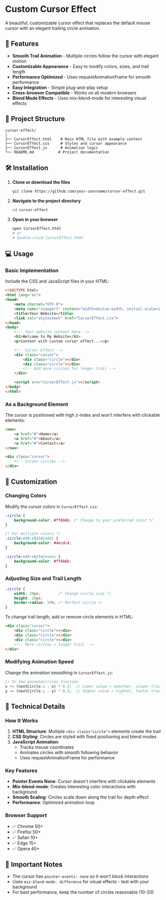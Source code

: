 # Custom Cursor Effect

A beautiful, customizable cursor effect that replaces the default mouse cursor with an elegant trailing circle animation.

## 🚀 Features

- **Smooth Trail Animation** - Multiple circles follow the cursor with elegant motion
- **Customizable Appearance** - Easy to modify colors, sizes, and trail length
- **Performance Optimized** - Uses requestAnimationFrame for smooth performance
- **Easy Integration** - Simple plug-and-play setup
- **Cross-browser Compatible** - Works on all modern browsers
- **Blend Mode Effects** - Uses mix-blend-mode for interesting visual effects

## 📁 Project Structure

```
cursor-effect/
│
├── CursorEffect.html    # Main HTML file with example content
├── CursorEffect.css     # Styles and cursor appearance
├── CursorEffect.js      # Animation logic
└── README.md           # Project documentation
```

## 🛠️ Installation

1. **Clone or download the files**
   ```bash
   git clone https://github.com/your-username/cursor-effect.git
   ```

2. **Navigate to the project directory**
   ```bash
   cd cursor-effect
   ```

3. **Open in your browser**
   ```bash
   open CursorEffect.html
   # or
   # double-click CursorEffect.html
   ```

## 💻 Usage

### Basic Implementation

Include the CSS and JavaScript files in your HTML:

```html
<!DOCTYPE html>
<html lang="en">
<head>
    <meta charset="UTF-8">
    <meta name="viewport" content="width=device-width, initial-scale=1.0">
    <title>Your Website</title>
    <link rel="stylesheet" href="CursorEffect.css">
</head>
<body>
    <!-- Your website content here -->
    <h1>Welcome to My Website</h1>
    <p>Content with custom cursor effect...</p>

    <!-- Cursor Effect -->
    <div class="cursor">
        <div class="circle"></div>
        <div class="circle"></div>
        <!-- Add more circles for longer trail -->
    </div>

    <script src="CursorEffect.js"></script>
</body>
</html>
```

### As a Background Element

The cursor is positioned with high z-index and won't interfere with clickable elements:

```html
<nav>
    <a href="#">Home</a>
    <a href="#">About</a>
    <a href="#">Contact</a>
</nav>

<div class="cursor">
    <!-- Cursor circles -->
</div>
```

## 🎨 Customization

### Changing Colors

Modify the cursor colors in `CursorEffect.css`:

```css
.circle {
    background-color: #ff6b6b; /* Change to your preferred color */
}

/* For multiple colors */
.circle:nth-child(odd) {
    background-color: #4ecdc4;
}

.circle:nth-child(even) {
    background-color: #ff6b6b;
}
```

### Adjusting Size and Trail Length

```css
.circle {
    width: 20px;        /* Change circle size */
    height: 20px;
    border-radius: 50%; /* Perfect circle */
}
```

To change trail length, add or remove circle elements in HTML:

```html
<div class="cursor">
    <div class="circle"></div>
    <div class="circle"></div>
    <div class="circle"></div>
    <!-- More circles = longer trail -->
</div>
```

### Modifying Animation Speed

Change the animation smoothing in `CursorEffect.js`:

```javascript
// In the animateCircles function
x += (nextCircle.x - x) * 0.3;  // Lower value = smoother, slower trail
y += (nextCircle.y - y) * 0.3;  // Higher value = tighter, faster trail
```

## 🔧 Technical Details

### How It Works

1. **HTML Structure**: Multiple `<div class="circle">` elements create the trail
2. **CSS Styling**: Circles are styled with fixed positioning and blend modes
3. **JavaScript Animation**: 
   - Tracks mouse coordinates
   - Animates circles with smooth following behavior
   - Uses requestAnimationFrame for performance

### Key Features

- **Pointer Events None**: Cursor doesn't interfere with clickable elements
- **Mix-blend-mode**: Creates interesting color interactions with background
- **Smooth Scaling**: Circles scale down along the trail for depth effect
- **Performance**: Optimized animation loop

### Browser Support

- ✅ Chrome 50+
- ✅ Firefox 50+
- ✅ Safari 10+
- ✅ Edge 15+
- ✅ Opera 40+

## 🚨 Important Notes

- The cursor has `pointer-events: none` so it won't block interactions
- Uses `mix-blend-mode: difference` for visual effects - test with your background
- For best performance, keep the number of circles reasonable (10-20)
